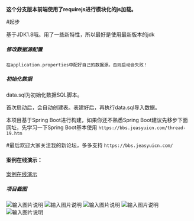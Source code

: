 **这个分支版本前端使用了requirejs进行模块化的js加载。**

#起步

基于JDK1.8哦。用了一些新特性，所以最好是使用最新版本的jdk

##### 修改数据源配置
	在application.properties中配好自己的数据源。否则启动会失败！

##### 初始化数据

data.sql为初始化数据SQL脚本。

首次启动后，会自动创建表。表建好后，再执行data.sql导入数据。


本项目基于Spring Boot进行构建，如果你还不熟悉Spring Boot建议先移步下面网址，先学习一下Spring Boot基本使用
`https://bbs.jeasyuicn.com/thread-19.htm`

#最后欢迎大家关注我的新论坛，多多支持
`https://bbs.jeasyuicn.com/`

#### 案例在线演示：

[案例在线演示](http://crud.jeasyuicn.com/)

##### 项目截图

![输入图片说明](https://git.oschina.net/uploads/images/2017/0629/172822_51c49f23_82.jpeg "在这里输入图片标题")
![输入图片说明](https://git.oschina.net/uploads/images/2017/0629/172839_4dfed0a7_82.png "在这里输入图片标题")
![输入图片说明](https://git.oschina.net/uploads/images/2017/0629/172850_c9e792c7_82.png "在这里输入图片标题")
![输入图片说明](https://git.oschina.net/uploads/images/2017/0629/172858_0532ae19_82.png "在这里输入图片标题")
![输入图片说明](https://git.oschina.net/uploads/images/2017/0705/120458_8655b1e8_82.jpeg "在这里输入图片标题")